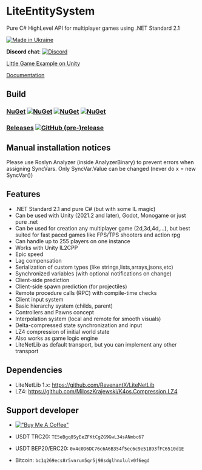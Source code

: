 # LiteEntitySystem
Pure C# HighLevel API for multiplayer games using .NET Standard 2.1

[![Made in Ukraine](https://img.shields.io/badge/made_in-ukraine-ffd700.svg?labelColor=0057b7)](https://stand-with-ukraine.pp.ua)

**Discord chat**: [![Discord](https://img.shields.io/discord/501682175930925058.svg)](https://discord.gg/FATFPdy)

[Little Game Example on Unity](https://github.com/RevenantX/LiteEntitySystemUnityExample)

[Documentation](https://revenantx.github.io/LiteEntitySystem/index.html)

## Build

### [NuGet](https://www.nuget.org/packages/LiteEntitySystem/) [![NuGet](https://img.shields.io/nuget/v/LiteEntitySystem?color=blue)](https://www.nuget.org/packages/LiteEntitySystem/) [![NuGet](https://img.shields.io/nuget/vpre/LiteEntitySystem)](https://www.nuget.org/packages/LiteEntitySystem/#versions-body-tab) [![NuGet](https://img.shields.io/nuget/dt/LiteEntitySystem)](https://www.nuget.org/packages/LiteEntitySystem/) 

### [Releases](https://github.com/RevenantX/LiteEntitySystem/releases) [![GitHub (pre-)release](https://img.shields.io/github/release/RevenantX/LiteEntitySystem/all.svg)](https://github.com/RevenantX/LiteEntitySystem/releases)

## Manual installation notices

Please use Roslyn Analyzer (inside AnalyzerBinary) to prevent errors when assigning SyncVars.
Only SyncVar.Value can be changed (never do x = new SyncVar())

## Features

* .NET Standard 2.1 and pure C# (but with some IL magic)
* Can be used with Unity (2021.2 and later), Godot, Monogame or just pure .net
* Can be used for creation any multiplayer game (2d,3d,4d,...), but best suited for fast paced games like FPS/TPS shooters and action rpg
* Can handle up to 255 players on one instance
* Works with Unity IL2CPP
* Epic speed
* Lag compensation
* Serialization of custom types (like strings,lists,arrays,jsons,etc)
* Synchronized variables (with optional notifications on change)
* Client-side prediction
* Client-side spawn prediction (for projectiles)
* Remote procedure calls (RPC) with compile-time checks
* Client input system
* Basic hierarchy system (childs, parent)
* Controllers and Pawns concept
* Interpolation system (local and remote for smooth visuals)
* Delta-compressed state synchronization and input
* LZ4 compression of initial world state
* Also works as game logic engine
* LiteNetLib as default transport, but you can implement any other transport

## Dependencies

* LiteNetLib 1.x: https://github.com/RevenantX/LiteNetLib
* LZ4: https://github.com/MiloszKrajewski/K4os.Compression.LZ4

## Support developer
* [!["Buy Me A Coffee"](https://www.buymeacoffee.com/assets/img/custom_images/orange_img.png)](https://www.buymeacoffee.com/revx)

* USDT TRC20: `TE5eBgq8SyEeZFKtCgZG9GwL34sANmbc67`

* USDT BEP20/ERC20: `0x4c0D6DC76c6A6B354f5ec6c9e51893fFC6510d1E`

* Bitcoin: `bc1q269ecs8r5vnrum5qr5j98sdglhnxlulv0f6egd`
